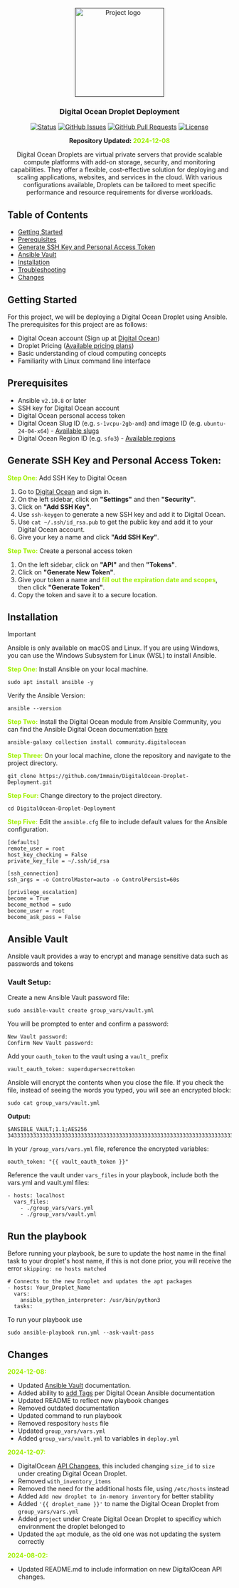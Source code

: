 <p align="center">
  <a href="" rel="noopener">
 <img width=200px height=200px src="https://seeklogo.com/images/D/digital-ocean-logo-7B970FE624-seeklogo.com.png" alt="Project logo"></a>
</p>

<h3 align="center">Digital Ocean Droplet Deployment</h3>

<div align="center">

[![Status](https://img.shields.io/badge/status-active-success.svg)]()
[![GitHub Issues](https://img.shields.io/github/issues/Immain/DigitalOcean-Droplet-Deployment.svg)](https://github.com/Immain/DigitalOcean-Droplet-Deployment/issues)
[![GitHub Pull Requests](https://img.shields.io/github/issues-pr/Immain/DigitalOcean-Droplet-Deployment.svg)](https://github.com/Immain/DigitalOcean-Droplet-Deployment/pulls)
[![License](https://img.shields.io/badge/license-MIT-blue.svg)](/LICENSE)

</div>

<b><p align="center">Repository Updated: <span style="color: #9FEF00;">2024-12-08</span></p></b>


<p align="center">
Digital Ocean Droplets are virtual private servers that provide scalable compute platforms with add-on storage, security, and monitoring capabilities. They offer a flexible, cost-effective solution for deploying and scaling applications, websites, and services in the cloud. With various configurations available, Droplets can be tailored to meet specific performance and resource requirements for diverse workloads.
</p>

## Table of Contents

- [Getting Started](#getting-started)
- [Prerequisites](#prerequisites)
- [Generate SSH Key and Personal Access Token](#generate-ssh-key-and-personal-access-token)
- [Ansible Vault](#ansible-vault)
- [Installation](#installation)
- [Troubleshooting](#troubleshooting)
- [Changes](#changes)



## Getting Started

For this project, we will be deploying a Digital Ocean Droplet using Ansible. The prerequisites for this project are as follows:

- Digital Ocean account (Sign up at [Digital Ocean](https://www.digitalocean.com/))
- Droplet Pricing ([Available pricing plans](https://www.digitalocean.com/pricing/droplets))
- Basic understanding of cloud computing concepts
- Familiarity with Linux command line interface

## Prerequisites

- Ansible `v2.10.8` or later
- SSH key for Digital Ocean account
- Digital Ocean personal access token
- Digital Ocean Slug ID (e.g. `s-1vcpu-2gb-amd`) and image ID (e.g. `ubuntu-24-04-x64`) - [Available slugs](https://slugs.do-api.dev/)
- Digital Ocean Region ID (e.g. `sfo3`) - [Available regions](https://docs.digitalocean.com/platform/regional-availability/#app-platform-availability)

## Generate SSH Key and Personal Access Token:

<b><span style="color: #9FEF00;">Step One:</span></b> Add SSH Key to Digital Ocean

1. Go to [Digital Ocean](https://www.digitalocean.com/) and sign in.
2. On the left sidebar, click on **"Settings"** and then **"Security"**.
3. Click on **"Add SSH Key"**.
4. Use ```ssh-keygen``` to generate a new SSH key and add it to Digital Ocean.
5. Use ```cat ~/.ssh/id_rsa.pub``` to get the public key and add it to your Digital Ocean account.
6. Give your key a name and click **"Add SSH Key"**.

<b><span style="color: #9FEF00;">Step Two:</span></b> Create a personal access token

1. On the left sidebar, click on **"API"** and then **"Tokens"**.
2. Click on **"Generate New Token"**.
3. Give your token a name and <span style="color: #9FEF00;">**fill out the expiration date and scopes**</span>, then click **"Generate Token"**.
4. Copy the token and save it to a secure location.


##  Installation

> [!IMPORTANT]  
> Ansible is only available on macOS and Linux. If you are using Windows, you can use the Windows Subsystem for Linux (WSL) to install Ansible.

<b><span style="color: #9FEF00;">Step One:</span></b>  Install Ansible on your local machine.


```
sudo apt install ansible -y
```

Verify the Ansible Version:
```
ansible --version
```

<b><span style="color: #9FEF00;">Step Two:</span></b> Install the Digital Ocean module from Ansible Community, you can find the Ansible Digital Ocean documentation [here](https://docs.ansible.com/ansible/latest/collections/community/digitalocean/index.html)

```
ansible-galaxy collection install community.digitalocean
```

<b><span style="color: #9FEF00;">Step Three:</span></b> On your local machine, clone the repository and navigate to the project directory.

```
git clone https://github.com/Immain/DigitalOcean-Droplet-Deployment.git
```

<b><span style="color: #9FEF00;">Step Four:</span></b> Change directory to the project directory.

```
cd DigitalOcean-Droplet-Deployment
```

<b><span style="color: #9FEF00;">Step Five:</span></b> Edit the ```ansible.cfg``` file to include default values for the Ansible configuration.

```
[defaults]
remote_user = root
host_key_checking = False
private_key_file = ~/.ssh/id_rsa

[ssh_connection]
ssh_args = -o ControlMaster=auto -o ControlPersist=60s

[privilege_escalation]
become = True
become_method = sudo
become_user = root
become_ask_pass = False

```

## Ansible Vault
Ansible vault provides a way to encrypt and manage sensitive data such as passwords and tokens

### Vault Setup:

Create a new Ansible Vault password file:
```
sudo ansible-vault create group_vars/vault.yml
```

You will be prompted to enter and confirm a password:
```
New Vault password: 
Confirm New Vault password:
```

Add your ```oauth_token``` to the vault using a ```vault_``` prefix
```
vault_oauth_token: superdupersecrettoken
```
Ansible will encrypt the contents when you close the file. If you check the file, instead of seeing the words you typed, you will see an encrypted block:
```
sudo cat group_vars/vault.yml
```
<b>Output:</b>
```
$ANSIBLE_VAULT;1.1;AES256
343333333333333333333333333333333333333333333333333333333333333333333333333333333333333333333333333333333333333333333333333333
```

In your ```/group_vars/vars.yml``` file, reference the encrypted variables:
```
oauth_token: "{{ vault_oauth_token }}"
```

Reference the vault under ```vars_files``` in your playbook, include both the vars.yml and vault.yml files:
```
- hosts: localhost
  vars_files:
    - ./group_vars/vars.yml
    - ./group_vars/vault.yml
```

## Run the playbook
Before running your playbook, be sure to update the host name in the final task to your droplet's host name, if this is not done prior, you will receive the error ```skipping: no hosts matched```
```
# Connects to the new Droplet and updates the apt packages
- hosts: Your_Droplet_Name
  vars:
    ansible_python_interpreter: /usr/bin/python3
  tasks:
```

To run your playbook use
```
sudo ansible-playbook run.yml --ask-vault-pass
```

## Changes

<p style="color: #9FEF00;"><b>2024-12-08:</b></p>

- Updated [Ansible Vault](https://docs.ansible.com/ansible/latest/vault_guide/index.html) documentation.
- Added ability to [add Tags](https://docs.ansible.com/ansible/latest/collections/community/digitalocean/digital_ocean_tag_module.html#ansible-collections-community-digitalocean-digital-ocean-tag-module) per Digital Ocean Ansible documentation
- Updated README to reflect new playbook changes
- Removed outdated documentation
- Updated command to run playbook
- Removed respository ```hosts``` file
- Updated ```group_vars/vars.yml```
- Added ```group_vars/vault.yml``` to variables in ```deploy.yml```


<p style="color: #9FEF00;"><b>2024-12-07:</b></p>

- DigitalOcean [API Changees](https://docs.ansible.com/ansible/latest/collections/community/digitalocean/digital_ocean_droplet_module.html#ansible-collections-community-digitalocean-digital-ocean-droplet-module), this included changing ```size_id``` to ```size``` under creating Digital Ocean Droplet. 
- Removed ```with_inventory_items```
- Removed the need for the additional hosts file, using ```/etc/hosts``` instead
- Added ```Add new droplet to in-memory inventory``` for better stability
- Added ```'{{ droplet_name }}'``` to name the Digital Ocean Droplet from ```group_vars/vars.yml```
- Added ```project``` under Create Digital Ocean Droplet to specificy which environment the droplet belonged to
- Updated the ```apt``` module, as the old one was not updating the system correctly

<p style="color: #9FEF00;"><b>2024-08-02:</b></p>

- Updated README.md to include information on new DigitalOcean API changes.
